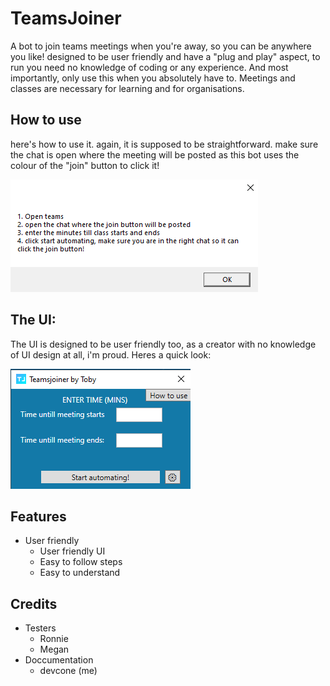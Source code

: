 # TeamsJoiner
A bot to join teams meetings when you're away, so you can be anywhere you like! designed to be user friendly and have a "plug and play" aspect, to run you need no knowledge of coding or any experience. And most importantly, only use this when you absolutely have to. Meetings and classes are necessary for learning and for organisations.

## How to use 
here's how to use it. again, it is supposed to be straightforward. make sure the chat is open where the meeting will be posted as this bot uses the colour of the "join" button to click it!

![](images/howtouse.png)


## The UI:
The UI is designed to be user friendly too, as a creator with no knowledge of UI design at all, i'm proud. Heres a quick look:

![](images/ui.png)

## Features
- User friendly
  - User friendly UI
  - Easy to follow steps
  - Easy to understand
  
## Credits
- Testers
  - Ronnie
  - Megan
- Doccumentation
  - devcone (me)

